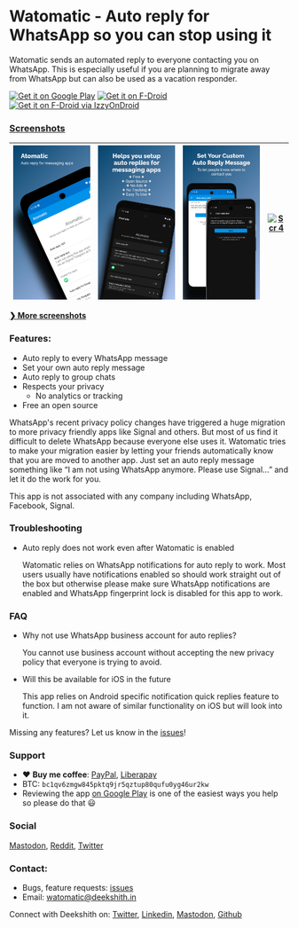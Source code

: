 <script href="language.js"></script>

# Watomatic - Auto reply for WhatsApp so you can stop using it

Watomatic sends an automated reply to everyone contacting you on WhatsApp. This is especially useful if you are planning to migrate away from WhatsApp but can also be used as a vacation responder.

<a href='https://play.google.com/store/apps/details?id=com.parishod.watomatic&pcampaignid=pcampaignidMKT-Other-global-all-co-prtnr-py-PartBadge-Mar2515-1'><img alt='Get it on Google Play' src='assets/en_badge_web_generic.png' height="60" /></a>
[<img src="https://gitlab.com/fdroid/artwork/-/raw/master/badge/get-it-on-en.svg" alt="Get it on F-Droid" height="60">](https://f-droid.org/en/packages/com.parishod.watomatic/)
<a href='https://apt.izzysoft.de/fdroid/index/apk/com.parishod.watomatic'><img alt='Get it on F-Droid via IzzyOnDroid' src='https://gitlab.com/IzzyOnDroid/repo/-/raw/master/assets/IzzyOnDroid.png' height="60" /></a>

### [Screenshots](/screenshots.md)

| [<img src="https://raw.githubusercontent.com/adeekshith/watomatic/main/media/screenshots/1.png" alt="Scr 1">][scr-page-link]  |  [<img src="https://raw.githubusercontent.com/adeekshith/watomatic/main/media/screenshots/2.png" alt="scr 2">][scr-page-link]  |  [<img src="https://raw.githubusercontent.com/adeekshith/watomatic/main/media/screenshots/3.png" alt="Scr 3">][scr-page-link]  |  [<img src="https://raw.githubusercontent.com/adeekshith/watomatic/main/media/screenshots/4.png" alt="Scr 4">][scr-page-link]  |
| ------------------------------------------- | ------------------------------------------ | ------- | ------ |

[**❯ More screenshots**](/screenshots.md)

### Features:
- Auto reply to every WhatsApp message
- Set your own auto reply message
- Auto reply to group chats
- Respects your privacy
  - No analytics or tracking
- Free an open source

WhatsApp's recent privacy policy changes have triggered a huge migration to more privacy friendly apps like Signal and others. But most of us find it difficult to delete WhatsApp because everyone else uses it. Watomatic tries to make your migration easier by letting your friends automatically know that you are moved to another app. Just set an auto reply message something like “I am not using WhatsApp anymore. Please use Signal…” and let it do the work for you.

This app is not associated with any company including WhatsApp, Facebook, Signal.

### Troubleshooting

- Auto reply does not work even after Watomatic is enabled
  
  Watomatic relies on WhatsApp notifications for auto reply to work. Most users usually have notifications enabled so should work straight out of the box but otherwise please make sure WhatsApp notifications are enabled and WhatsApp fingerprint lock is disabled for this app to work.

### FAQ

- Why not use WhatsApp business account for auto replies?
  
  You cannot use business account without accepting the new privacy policy that everyone is trying to avoid.

- Will this be available for iOS in the future
  
  This app relies on Android specific notification quick replies feature to function. I am not aware of similar functionality on iOS but will look into it.

Missing any features? Let us know in the [issues](https://github.com/adeekshith/watomatic/issues)!

### Support

- ❤️ **Buy me coffee**: [PayPal](https://paypal.me/deek), [Liberapay](https://liberapay.com/dk/donate)
- BTC: `bc1qv6zmgw845pktq9jr5qztup80qufu0yg46ur2kw`
- Reviewing the app [on Google Play](https://play.google.com/store/apps/details?id=com.parishod.watomatic)
  is one of the easiest ways you help so please do that 😃

### Social

<a rel="me" href="https://fosstodon.org/@watomatic">Mastodon</a>,
<a rel="me" href="https://www.reddit.com/r/watomatic/">Reddit</a>, 
<a rel="me" href="https://twitter.com/watomatic">Twitter</a>

### Contact:

- Bugs, feature requests: [issues](https://github.com/adeekshith/watomatic/issues/)
- Email: <a class="custom-email" onclick="window.location.href = 'mailto:watomatic@deekshith.in'">watomatic@deekshith.in</a>


Connect with Deekshith on: [Twitter](https://twitter.com/adeekshith), [Linkedin](https://www.linkedin.com/in/adeekshith/), [Mastodon](https://mastodon.technology/@dsoft), [Github](https://github.com/adeekshith) 

[scr-page-link]: https://github.com/adeekshith/watomatic/tree/main/media/screenshots



<!-- ALL-CONTRIBUTORS-LIST:START - Do not remove or modify this section -->


<!-- ALL-CONTRIBUTORS-LIST:END -->